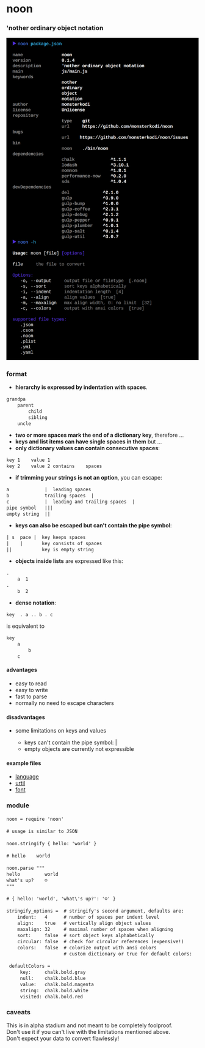 # noon
### 'nother ordinary object notation

![noon](https://raw.githubusercontent.com/monsterkodi/noon/master/img/noon.png)

### format

- **hierarchy is expressed by indentation with spaces**.
```
grandpa
    parent
        child
        sibling
    uncle
```          
- **two or more spaces mark the end of a dictionary key**, therefore ...
- **keys and list items can have single spaces in them** but ...
- **only dictionary values can contain consecutive spaces**:
```
key 1    value 1
key 2    value 2 contains    spaces
```     
- **if trimming your strings is not an option**, you can escape:
```
a             |  leading spaces
b             trailing spaces  |
c             |  leading and trailing spaces  |
pipe symbol   |||
empty string  ||
```     
- **keys can also be escaped but can't contain the pipe symbol**:
```
| s  pace |  key keeps spaces
|    |       key consists of spaces
||           key is empty string
```     
- **objects inside lists** are expressed like this:
```
.
    a  1
.
    b  2
```        
- **dense notation**:
```
key  . a .. b . c
```
  is equivalent to
```coffee-script
key
    a
        b
    c
```

#### advantages

- easy to read
- easy to write
- fast to parse 
- normally no need to escape characters

#### disadvantages
  
* some limitations on keys and values

     * keys can't contain the pipe symbol: |
     * empty objects are currently not expressible    

#### example files

* [language](https://github.com/monsterkodi/language-noon/blob/master/grammars/noon.noon)
* [urtil](https://github.com/monsterkodi/urtil/blob/gh-pages/examples/example)
* [font](https://github.com/monsterkodi/gulp-salt/blob/master/font.noon)

### module

```coffee-script
noon = require 'noon'

# usage is similar to JSON 

noon.stringify { hello: 'world' }

# hello    world

noon.parse """
hello         world
what's up?    ☺
"""

# { hello: 'world', 'what\'s up?': '☺' }

stringify_options =  # stringify's second argument, defaults are: 
    indent:   4      # number of spaces per indent level
    align:    true   # vertically align object values
    maxalign: 32     # maximal number of spaces when aligning
    sort:     false  # sort object keys alphabetically
    circular: false  # check for circular references (expensive!)
    colors:   false  # colorize output with ansi colors
                     # custom dictionary or true for default colors:

 defaultColors =
     key:     chalk.bold.gray
     null:    chalk.bold.blue
     value:   chalk.bold.magenta
     string:  chalk.bold.white
     visited: chalk.bold.red

```

### caveats

This is in alpha stadium and not meant to be completely foolproof.  
Don't use it if you can't live with the limitations mentioned above.  
Don't expect your data to convert flawlessly!

